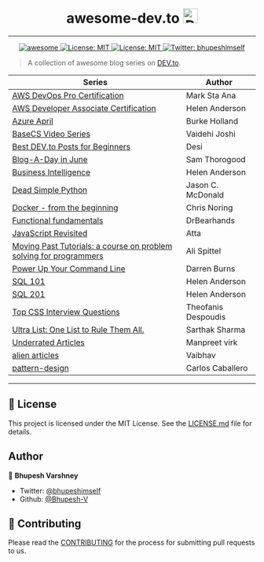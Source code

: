 
<h1 align="center">awesome-dev.to <img src="https://d2fltix0v2e0sb.cloudfront.net/dev-badge.svg" alt="DEV Community" height="30" width="30"></h1>

---

<p align="center">
  
  <a href="https://github.com/topics/awesome">
    <img alt="awesome" src="https://cdn.rawgit.com/sindresorhus/awesome/d7305f38d29fed78fa85652e3a63e154dd8e8829/media/badge.svg" target="_blank" />
  </a>
  <a href="http://makeapullrequest.com">
    <img alt="License: MIT" src="https://img.shields.io/badge/PRs-welcome-brightgreen.svg?style=flat-square" target="_blank" />
  </a>
  <a href="https://github.com/Bhupesh-V/awesome-dev.to/blob/master/LICENSE">
    <img alt="License: MIT" src="https://img.shields.io/apm/l/atomic-design-ui.svg?" target="_blank" />
  </a>
  <a href="https://twitter.com/bhupeshimself">
    <img alt="Twitter: bhupeshimself" src="https://img.shields.io/twitter/follow/bhupeshimself.svg?style=social" target="_blank" />
  </a>
</p>

> A collection of awesome blog series on [DEV.to](https://dev.to/).

| Series | Author |
|--------|--------|
| [AWS DevOps Pro Certification](https://dev.to/booyaa/aws-devops-pro-certification-blog-post-series-6hg) |Mark Sta Ana|
| [AWS Developer Associate Certification](https://dev.to/helenanders26/the-journey-to-aws-certification-1bnn) |Helen Anderson|
| [Azure April](https://dev.to/azure/create-an-email-subscription-with-azure-functions-part-1-1m0k) |Burke Holland|
| [BaseCS Video Series](https://dev.to/vaidehijoshi/linked-lists--basecs-video-series--2le8) |Vaidehi Joshi|
| [Best DEV.to Posts for Beginners](https://dev.to/desi/best-dev-to-posts-for-beginners-week-of-march-31-2019-4ngg) |Desi|
| [Blog-A-Day in June](https://dev.to/samthor/rebuild-only-when-necessary-in-node-506e) |Sam Thorogood|
| [Business Intelligence](https://dev.to/helenanders26/thoughts-on-dashboard-design-383d) |Helen Anderson|
| [Dead Simple Python](https://dev.to/codemouse92/introducing-dead-simple-python-563o) |Jason C. McDonald|
| [Docker - from the beginning](https://dev.to/azure/docker---from-the-beginning-part-i-28c6) |Chris Noring|
| [Functional fundamentals](https://dev.to/drbearhands/a-series-on-functional-fundamentals-48mb) |DrBearhands|
| [JavaScript Revisited](https://dev.to/attacomsian/how-to-show-desktop-notifications-using-javascript-5aco) |Atta|
| [Moving Past Tutorials: a course on problem solving for programmers ](https://dev.to/aspittel/moving-past-tutorials-a-course-on-problem-solving-for-programmers-3oa4) |Ali Spittel|
| [Power Up Your Command Line](https://dev.to/_darrenburns/10-tools-to-power-up-your-command-line-4id4) |Darren Burns|
| [SQL 101](https://dev.to/helenanders26/five-sql-tips-2hb) |Helen Anderson|
| [SQL 201](https://dev.to/helenanders26/why-you-should-use-sql-ctes-25lk) |Helen Anderson|
| [Top CSS Interview Questions](https://dev.to/theodesp/top-css-interview-questions-with-detailed-answers-part-i-5bjh) |Theofanis Despoudis|
| [Ultra List: One List to Rule Them All.](https://dev.to/teamxenox/-ultra-list-one-list-to-rule-them-all-march-19-4p4f) |Sarthak Sharma|
| [Underrated Articles](https://dev.to/teamxenox/underrated-articles-on-devto-last-week-o2l) |Manpreet virk|
| [alien articles](https://dev.to/teamxenox/5-alien-articles-of-the-week-worth-reading--2aom) |Vaibhav|
| [pattern-design](https://dev.to/carlillo/design-patterns---strategy-pattern-in-javascript-2hg3) |Carlos Caballero|

---

## :memo: License

This project is licensed under the MIT License. See the [LICENSE.md](LICENSE) file for details.

## Author

:bust_in_silhouette: **Bhupesh Varshney**

- Twitter: [@bhupeshimself](https://twitter.com/bhupeshimself)
- Github: [@Bhupesh-V](https://github.com/Bhupesh-V)

## :wave: Contributing

Please read the [CONTRIBUTING](CONTRIBUTING.md) for the process for submitting pull requests to us.

